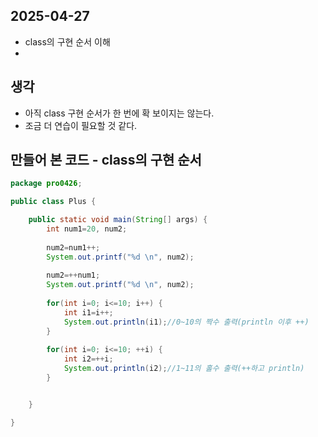 ## 2025-04-27

- class의 구현 순서 이해
- 

## 생각

- 아직 class 구현 순서가 한 번에 확 보이지는 않는다.
- 조금 더 연습이 필요할 것 같다.

## 만들어 본 코드 - class의 구현 순서

```java
package pro0426;

public class Plus {

	public static void main(String[] args) {
		int num1=20, num2;
		
		num2=num1++;
		System.out.printf("%d \n", num2);
		
		num2=++num1;
		System.out.printf("%d \n", num2);
		
		for(int i=0; i<=10; i++) {
			int i1=i++;
			System.out.println(i1);//0~10의 짝수 출력(println 이후 ++)
		}
		
		for(int i=0; i<=10; ++i) {
			int i2=++i;
			System.out.println(i2);//1~11의 홀수 출력(++하고 println)
		}


	}

}
```
